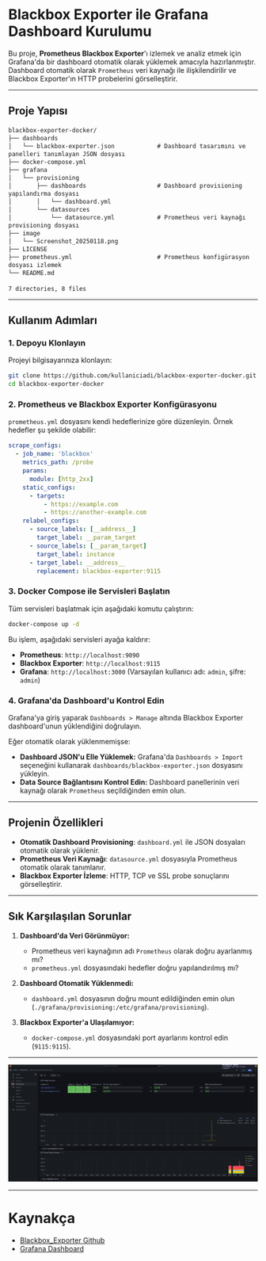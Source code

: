 
# Blackbox Exporter ile Grafana Dashboard Kurulumu

Bu proje, **Prometheus Blackbox Exporter**'ı izlemek ve analiz etmek için Grafana'da bir dashboard otomatik olarak yüklemek amacıyla hazırlanmıştır. Dashboard otomatik olarak `Prometheus` veri kaynağı ile ilişkilendirilir ve Blackbox Exporter'ın HTTP probelerini görselleştirir.

---

## Proje Yapısı

```plaintext
blackbox-exporter-docker/
├── dashboards
│   └── blackbox-exporter.json            # Dashboard tasarımını ve panelleri tanımlayan JSON dosyası
├── docker-compose.yml
├── grafana
│   └── provisioning
│       ├── dashboards                    # Dashboard provisioning yapılandırma dosyası
│       │   └── dashboard.yml
│       └── datasources
│           └── datasource.yml            # Prometheus veri kaynağı provisioning dosyası
├── image
│   └── Screenshot_20250118.png
├── LICENSE
├── prometheus.yml                        # Prometheus konfigürasyon dosyası izlemek
└── README.md

7 directories, 8 files
```

---

## Kullanım Adımları

### 1. Depoyu Klonlayın
Projeyi bilgisayarınıza klonlayın:
```bash
git clone https://github.com/kullaniciadi/blackbox-exporter-docker.git
cd blackbox-exporter-docker
```

### 2. Prometheus ve Blackbox Exporter Konfigürasyonu
`prometheus.yml` dosyasını kendi hedeflerinize göre düzenleyin. Örnek hedefler şu şekilde olabilir:
```yaml
scrape_configs:
  - job_name: 'blackbox'
    metrics_path: /probe
    params:
      module: [http_2xx]
    static_configs:
      - targets:
          - https://example.com
          - https://another-example.com
    relabel_configs:
      - source_labels: [__address__]
        target_label: __param_target
      - source_labels: [__param_target]
        target_label: instance
      - target_label: __address__
        replacement: blackbox-exporter:9115
```

### 3. Docker Compose ile Servisleri Başlatın
Tüm servisleri başlatmak için aşağıdaki komutu çalıştırın:
```bash
docker-compose up -d
```

Bu işlem, aşağıdaki servisleri ayağa kaldırır:
- **Prometheus**: `http://localhost:9090`
- **Blackbox Exporter**: `http://localhost:9115`
- **Grafana**: `http://localhost:3000` (Varsayılan kullanıcı adı: `admin`, şifre: `admin`)

### 4. Grafana'da Dashboard'u Kontrol Edin
Grafana'ya giriş yaparak `Dashboards > Manage` altında Blackbox Exporter dashboard'unun yüklendiğini doğrulayın. 

Eğer otomatik olarak yüklenmemişse:
- **Dashboard JSON'u Elle Yüklemek:** Grafana'da `Dashboards > Import` seçeneğini kullanarak `dashboards/blackbox-exporter.json` dosyasını yükleyin.
- **Data Source Bağlantısını Kontrol Edin:** Dashboard panellerinin veri kaynağı olarak `Prometheus` seçildiğinden emin olun.

---

## Projenin Özellikleri
- **Otomatik Dashboard Provisioning**: `dashboard.yml` ile JSON dosyaları otomatik olarak yüklenir.
- **Prometheus Veri Kaynağı**: `datasource.yml` dosyasıyla Prometheus otomatik olarak tanımlanır.
- **Blackbox Exporter İzleme**: HTTP, TCP ve SSL probe sonuçlarını görselleştirir.

---

## Sık Karşılaşılan Sorunlar
1. **Dashboard'da Veri Görünmüyor:**
   - Prometheus veri kaynağının adı `Prometheus` olarak doğru ayarlanmış mı?
   - `prometheus.yml` dosyasındaki hedefler doğru yapılandırılmış mı?

2. **Dashboard Otomatik Yüklenmedi:**
   - `dashboard.yml` dosyasının doğru mount edildiğinden emin olun (`./grafana/provisioning:/etc/grafana/provisioning`).

3. **Blackbox Exporter'a Ulaşılamıyor:**
   - `docker-compose.yml` dosyasındaki port ayarlarını kontrol edin (`9115:9115`).

---


![Screenshout](/image/Screenshot_20250118.png)

---
# Kaynakça

- [Blackbox_Exporter Github](https://github.com/prometheus/blackbox_exporter)
- [Grafana Dashboard](https://grafana.com/grafana/dashboards/13659-blackbox-exporter-http-prober)